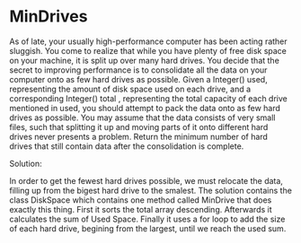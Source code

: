 # MinDrives

As of late, your usually high-performance computer has been acting rather sluggish. You come to 
realize that while you have plenty of free disk space on your machine, it is split up over many hard 
drives. You decide that the secret to improving performance is to consolidate all the data on your 
computer onto as few hard drives as possible. 
Given a Integer() used, representing the amount of disk space used on each drive, and a 
corresponding Integer() total , representing the total capacity of each drive mentioned in used, you 
should attempt to pack the data onto as few hard drives as possible. You may assume that the data 
consists of very small files, such that splitting it up and moving parts of it onto different hard 
drives never presents a problem. Return the minimum number of hard drives that still contain data 
after the consolidation is complete.

Solution:

In order to get the fewest hard drives possible, we must relocate the data, filling up from the bigest hard drive to the smalest. The solution contains the class DiskSpace which contains one method called MinDrive that does exactly this thing. First it sorts the total array descending. Afterwards it calculates the sum of Used Space. Finally it uses a for loop to add the size of each hard drive, begining from the largest, until we reach the used sum.
